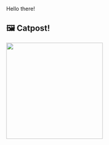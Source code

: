 Hello there!



## 🖼️ Catpost!

<sub>
    <img src="https://cdn2.thecatapi.com/images/83htMb1AJ.jpg" height="256">
</sub>

